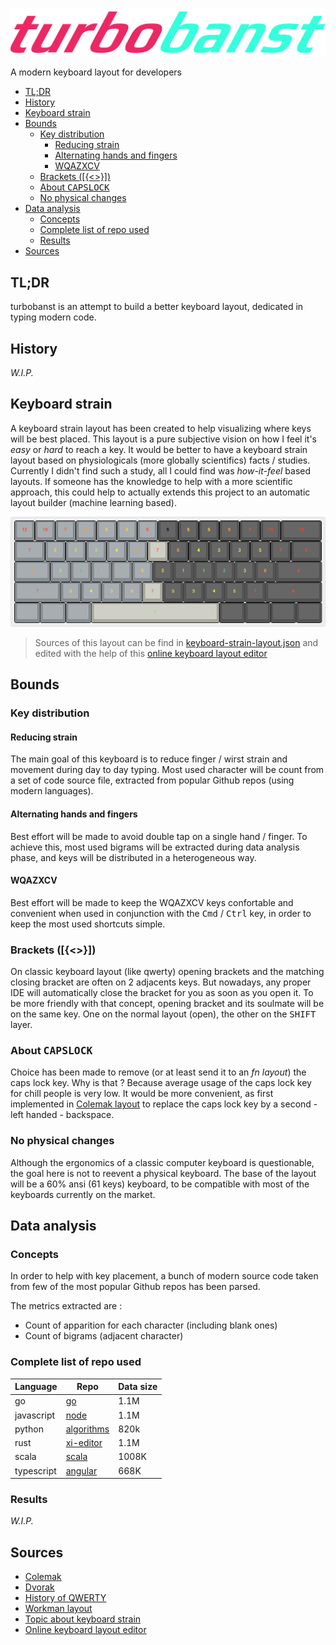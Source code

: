 ![logo](logo.png)

A modern keyboard layout for developers

- [TL;DR](#tldr)
- [History](#history)
- [Keyboard strain](#keyboard-strain)
- [Bounds](#bounds)
  - [Key distribution](#key-distribution)
    - [Reducing strain](#reducing-strain)
    - [Alternating hands and fingers](#alternating-hands-and-fingers)
    - [WQAZXCV](#wqazxcv)
  - [Brackets ([{<>}])](#brackets)
  - [About <kbd>CAPSLOCK</kbd>](#about-kbdcapslockkbd)
  - [No physical changes](#no-physical-changes)
- [Data analysis](#data-analysis)
  - [Concepts](#concepts)
  - [Complete list of repo used](#complete-list-of-repo-used)
  - [Results](#results)
- [Sources](#sources)

## TL;DR

turbobanst is an attempt to build a better keyboard layout, dedicated in typing modern code.

## History

*W.I.P.*

## Keyboard strain

A keyboard strain layout has been created to help visualizing where keys will be best placed. This layout is a pure subjective vision on how I feel it's *easy* or *hard* to reach a key. It would be better to have a keyboard strain layout based on physiologicals (more globally scientifics) facts / studies. Currently I didn't find such a study, all I could find was *how-it-feel* based layouts. If someone has the knowledge to help with a more scientific approach, this could help to actually extends this project to an automatic layout builder (machine learning based).

![keyboard strain layout](resources/keyboard-strain-layout.png)

> Sources of this layout can be find in [keyboard-strain-layout.json](resources/keyboard-strain-layout.json) and edited with the help of this [online keyboard layout editor](http://www.keyboard-layout-editor.com)

## Bounds

### Key distribution

#### Reducing strain

The main goal of this keyboard is to reduce finger / wirst strain and movement during day to day typing. Most used character will be count from a set of code source file, extracted from popular Github repos (using modern languages). 

#### Alternating hands and fingers

Best effort will be made to avoid double tap on a single hand / finger. To achieve this, most used bigrams will be extracted during data analysis phase, and keys will be distributed in a heterogeneous way.

#### WQAZXCV

Best effort will be made to keep the WQAZXCV keys confortable and convenient when used in conjunction with the <kbd>Cmd</kbd> / <kbd>Ctrl</kbd> key, in order to keep the most used shortcuts simple.

### Brackets ([{<>}])

On classic keyboard layout (like qwerty) opening brackets and the matching closing bracket are often on 2 adjacents keys. But nowadays, any proper IDE will automatically close the bracket for you as soon as you open it. To be more friendly with that concept, opening bracket and its soulmate will be on the same key. One on the normal layout (open), the other on the <kbd>SHIFT</kbd> layer.

### About <kbd>CAPSLOCK</kbd>

Choice has been made to remove (or at least send it to an *fn layout*) the caps lock key. Why is that ? Because average usage of the caps lock key for chill people is very low. It would be more convenient, as first implemented in [Colemak layout](https://colemak.com) to replace the caps lock key by a second - left handed - backspace.

### No physical changes

Although the ergonomics of a classic computer keyboard is questionable, the goal here is not to reevent a physical keyboard. The base of the layout will be a 60% ansi (61 keys) keyboard, to be compatible with most of the keyboards currently on the market.

## Data analysis

### Concepts

In order to help with key placement, a bunch of modern source code taken from few of the most popular Github repos has been parsed. 

The metrics extracted are :

- Count of apparition for each character (including blank ones)
- Count of  bigrams (adjacent character)

### Complete list of repo used

| Language   | Repo                                                                          | Data size |
| ---------- | ----------------------------------------------------------------------------- | --------- |
| go         | [go](https://github.com/golang/go)                                            | 1.1M      |
| javascript | [node](https://github.com/nodejs/node)                                        | 1.1M      |
| python     | [algorithms](https://github.com/keon/algorithms)                              | 820k      |
| rust       | [xi-editor](https://github.com/xi-editor/xi-editor/tree/master/rust/rope/src) | 1.1M      |
| scala      | [scala](https://github.com/scala/scala)                                       | 1008K     |
| typescript | [angular](https://github.com/angular/angular)                                 | 668K      |

### Results

*W.I.P.*

## Sources

- [Colemak](https://colemak.com)
- [Dvorak](https://www.dvorak-keyboard.com)
- [History of QWERTY](https://en.wikipedia.org/wiki/QWERTY#History)
- [Workman layout](https://workmanlayout.org)
- [Topic about keyboard strain](https://geekhack.org/index.php?topic=82183.0)
- [Online keyboard layout editor](http://www.keyboard-layout-editor.com)